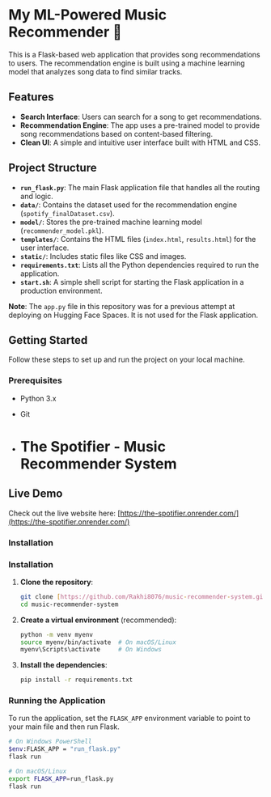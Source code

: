 # My ML-Powered Music Recommender 🎵

This is a Flask-based web application that provides song recommendations to users. The recommendation engine is built using a machine learning model that analyzes song data to find similar tracks.

## Features

- **Search Interface**: Users can search for a song to get recommendations.
- **Recommendation Engine**: The app uses a pre-trained model to provide song recommendations based on content-based filtering.
- **Clean UI**: A simple and intuitive user interface built with HTML and CSS.

## Project Structure

- **`run_flask.py`**: The main Flask application file that handles all the routing and logic.
- **`data/`**: Contains the dataset used for the recommendation engine (`spotify_finalDataset.csv`).
- **`model/`**: Stores the pre-trained machine learning model (`recommender_model.pkl`).
- **`templates/`**: Contains the HTML files (`index.html`, `results.html`) for the user interface.
- **`static/`**: Includes static files like CSS and images.
- **`requirements.txt`**: Lists all the Python dependencies required to run the application.
- **`start.sh`**: A simple shell script for starting the Flask application in a production environment.

**Note**: The `app.py` file in this repository was for a previous attempt at deploying on Hugging Face Spaces. It is not used for the Flask application.

## Getting Started

Follow these steps to set up and run the project on your local machine.

### Prerequisites

- Python 3.x
- Git

- # The Spotifier - Music Recommender System

## Live Demo
Check out the live website here: [https://the-spotifier.onrender.com/](https://the-spotifier.onrender.com/)

### Installation

### Installation

1.  **Clone the repository**:
    ```bash
    git clone [https://github.com/Rakhi8076/music-recommender-system.git](https://github.com/Rakhi8076/music-recommender-system.git)
    cd music-recommender-system
    ```

2.  **Create a virtual environment** (recommended):
    ```bash
    python -m venv myenv
    source myenv/bin/activate  # On macOS/Linux
    myenv\Scripts\activate     # On Windows
    ```

3.  **Install the dependencies**:
    ```bash
    pip install -r requirements.txt
    ```

### Running the Application

To run the application, set the `FLASK_APP` environment variable to point to your main file and then run Flask.

```bash
# On Windows PowerShell
$env:FLASK_APP = "run_flask.py"
flask run

# On macOS/Linux
export FLASK_APP=run_flask.py
flask run
